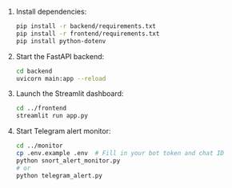1. Install dependencies:
   ```bash
   pip install -r backend/requirements.txt
   pip install -r frontend/requirements.txt
   pip install python-dotenv
   ```

2. Start the FastAPI backend:
   ```bash
   cd backend
   uvicorn main:app --reload
   ```

3. Launch the Streamlit dashboard:
   ```bash
   cd ../frontend
   streamlit run app.py
   ```

4. Start Telegram alert monitor:
   ```bash
   cd ../monitor
   cp .env.example .env  # Fill in your bot token and chat ID
   python snort_alert_monitor.py
   # or
   python telegram_alert.py
   ```
